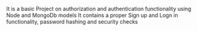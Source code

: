 It is a basic Project on authorization and authentication functionality using Node and MongoDb models
It contains a proper Sign up and Logn in functionality, password hashing and security checks
